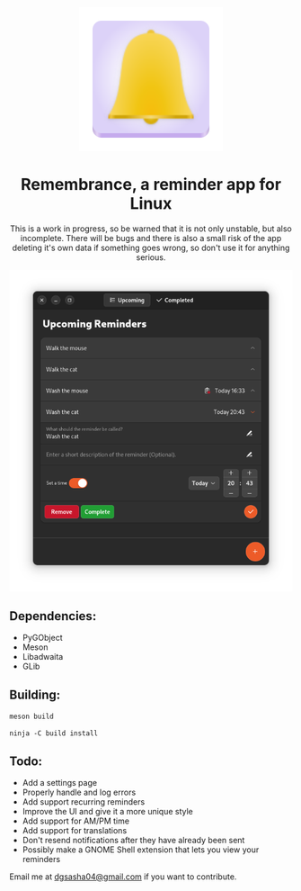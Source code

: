 <div align="center">

![Remembrance](data/icons/hicolor/scalable/apps/com.github.dgsasha.Remembrance.svg)
# Remembrance, a reminder app for Linux
This is a work in progress, so be warned that it is not only unstable, but also incomplete.
There will be bugs and there is also a small risk of the app deleting it's own data if something goes wrong, so don't use it for anything serious.

![screenshot](screenshot.png)

</div>

## Dependencies:
- PyGObject
- Meson
- Libadwaita
- GLib

## Building:
```
meson build
```
```
ninja -C build install
```

## Todo:
- Add a settings page
- Properly handle and log errors
- Add support recurring reminders
- Improve the UI and give it a more unique style
- Add support for AM/PM time
- Add support for translations
- Don't resend notifications after they have already been sent
- Possibly make a GNOME Shell extension that lets you view your reminders

Email me at dgsasha04@gmail.com if you want to contribute.

